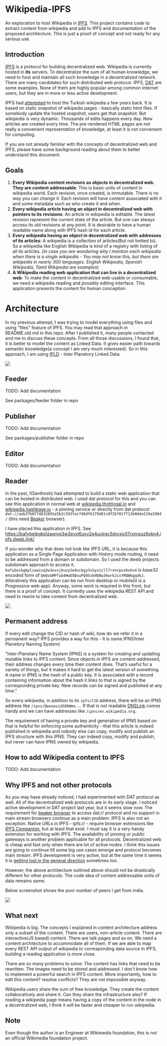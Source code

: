 # Wikipedia-IPFS

An exploration to host Wikipedia in [IPFS][1]. This project contains code to extract content from wikipedia and add to IPFS and documentation of the proposed architecture. This is just a proof of concept and not ready for any serious use.

## Introduction

[IPFS][1] is a protocol for building decentralized web. Wikipedia is currently hosted in **its** servers. To decentralize the sum of all human knowledge, we need to host and maintain all such knowledge in a decentralized network. There are many candidates for such distributed web protocol. IPFS, [DAT][2] are some examples. None of them are highly popular among common internet users, but they are in more or less active development.

IPFS had [attempted][3] to host the Turkish wikipedia a few years back. It is based on static snapshot of wikipedia pages - basically static html files. If somebody update the hosted snapshot, users get that snapshot. But wikipedia is very dynamic. Thousands of edits happens every day. New articles are created every time. The pre-rendered HTML pages are not really a convenient representation of knowledge, at least it is not convenient for computing.

If you are not already familiar with the concepts of decentralized web and IPFS, please have some background reading about them to better understand this document.

## Goals

1. **Every Wikipedia content revisions as objects in decentralized web. They are content addressable**:  This is basic units of content in wikipedia world. Each revision, once created, is immutable. There is no way you can change it. Each revision will have content associated with it and some metadata such as who create it and when.
2. **Every wikipedia article having an object in decentralized web with pointers to its revisions**: An article in wikipedia is editable. The latest revision represent the current state of the article. But one can always access its  old revisions at any point. It is desirable to have a human readable name along with IPFS hash id for each article.
3. **Every wikipedia having an object in decentralized web with addresses of its articles**: A wikipedia is a collection of articles(But not limited to). So a wikipedia like English Wikipedia is kind of a registry with listing of all its articles. (*In case you are wondering why I mention each wikipedia when there is a single wikipedia - You may not know this, but there are wikipedia in nearly 300 languages. English Wikipedia, Spanish Wikipedia, Tamil Wikipedia are examples*)
4. **A Wikipedia reading web application that can live in a decentralized web**: To make the content in decentralized web usable or consumable, we need a wikipedia reading and possibly editing interface. This application presents the content for human conception.

# Architecture


In my previous attempt, I was trying to model everything using files and using "files" feature of IPFS. You may read that approach in README.old.md in this repo. After I published it, many people contacted and me to discuss these concepts. From all those discussions, I found that, it is better to model the content as Linked Data. It gives easier path towards semantic knowledge(a concept I am very much interested). So in this approach, I am using [IPLD][17] - Inter Planetory Linked Data.


![](./doc/images/ipld-wikipedia.png)

## Feeder

TODO: Add documentation

See packages/feeder folder in repo

## Publisher

TODO: Add documentation

See packages/publisher folder in repo

## Editor

TODO: Add documentation

## Reader

In the past, I(Santhosh) had attempted to build a static web application that can be hosted in distributed web. I used dat protocol for this and you can see this application in normal web at [wikipedia.thottingal.in][7] and [wikipedia.hashbase.io][8] - a pinning service or directly from dat protocol `dat://aab37b6f74832891e5b2c593fac748df6379d81c0f2b781f713b0dde229a298d/` (this need [Beaker][4] browser).

I have placed this application in IPFS. See https://bafybeibgkplzawivq3w3evxj6uxy2e4uckgy3skyxicll7rxnrpuz6okn4.ipfs.dweb.link/

If you wonder why that does not look like IPFS URL, it is because this application as a Single Page Application with History mode routing, it need to be addressed from a domain or subdomain. So I used the dweb projects subdomain approach to access it. `bafybeibgkplzawivq3w3evxj6uxy2e4uckgy3skyxicll7rxnrpuz6okn4` is base32 encoded form of `QmQvGMPfub4HwD5BxuPQ95skHENw36wrkJisYMQWkgqdkJ`. Alteratively this application can be run from desktop or mobile(it is a Progressive web app). Anyway, some work is required in this front, but there is a proof of concept. It currently uses the wikipedia REST API and need to rewire to take content from decentralized web.

[![](./doc/images/wikivue.png)](https://wikipedia.thottingal.in/page/en/IPFS)

## Permanent address

If every edit change the CID or hash of wiki, how do we refer it in a permanent way? IPFS provides a way for this - It is name IPNS(Inter Planetory Naming System)

"Inter-Planetary Name System (IPNS) is a system for creating and updating mutable links to IPFS content. Since objects in IPFS are content-addressed, their address changes every time their content does. That’s useful for a variety of things, but it makes it hard to get the latest version of something. A name in IPNS is the hash of a public key. It is associated with a record containing information about the hash it links to that is signed by the corresponding private key. New records can be signed and published at any time."

So every wikipedia, in addition to its `ipfs/CID` address, there will be an IPNS address like `/ipns/QwxoosidSOKWms..`. If that is not readable [DNSLink][6] comes handy and we can have addresses like `/ipns/en.wikipedia.org`.

The requirement of having a private key and generation of IPNS based on that is helpful for enforcing some authenticity - that this article is indeed published in wikipedia and nobody else can copy, modify and publish an IPFS structure with this IPNS. They can indeed copy, modify and publish, but never can have IPNS owned by wikipedia.


## How to add Wikipedia content to IPFS

TODO: Add documentation

## Why IPFS and not other protocols

As you may have already noticed, I had experimented with DAT protocol as well. All of the decentralized web protocols are in its early stage. I noticed active development in DAT project last year, but it seems slow now. The requirement for [beaker browser][4] to access dat:// protocol and no support in main stream browsers continue as a main problem. IPFS is also not an exception. Native URLs in IPFS - ipfs:// - require browser extensions like [IPFS Companion][15], but at least that exist. I must say it is a very handy extension for working with IPFS. The availability of pinning or public gateways is another problem applicable for all protocols. Decentralized web is cheap and fast only when there are lot of active nodes. I think this issues are going to continue till some big use cases emerge and protocol becomes main stream. IPFS development is very active, but at the same time it seems it is [getting lost in the general direction][16] sometimes too.

However, the above architecture outlined above should not be drastically different for other protocols. The code idea of content addressable units of data remains same.


Below screenshot shows the poor number of peers I get from India.

![](./doc/images/ipfs-peers.png)


## What next

Wikipedia is big. The concepts I explained in content architecture address only a subset of the content. There are users, non-article content. There are interactive(JS based) content. There are talk pages and so on. We need a content architecture to accommodate all of them. If we are able to map every REST API output of wikipedia to corresponding data source in IPFS, building a reading application is more close.

There are so many problems to solve: The content has links that need to be rewritten. The images need to be stored and addressed. I don't know how to implement a powerful search in IPFS content. More importantly, how to edit this content? resolve conflicts? They are not impossible anyway.

Wikipedia users share the sum of free knowledge. They create the content collaboratively and share it. Can they share the infrastructure also? If reading a wikipedia page means having a copy of the content in the node in a decentralized web, I think it will be faster and cheaper to run wikipedia.

## Note

Even though the author is an Engineer at Wikimedia foundation, this is not an official Wikimedia foundation project.

[1]: https://ipfs.io/
[2]: https://datproject.org
[3]: https://ipfs.io/blog/24-uncensorable-wikipedia/
[4]: https://beakerbrowser.com/
[5]: https://docs.ipfs.io/guides/concepts/ipns/
[6]: https://docs.ipfs.io/guides/concepts/dnslink/
[7]: https://wikipedia.thottingal.in
[8]: https://wikipedia.hashbase.io
[9]: https://wikitech.wikimedia.org/wiki/Event_Platform/EventStreams
[10]: https://js.ipfs.io/
[11]: https://github.com/ipfs/go-ipfs
[12]: https://docs-beta.ipfs.io/reference/http/api/#getting-started
[13]: https://github.com/ipfs/js-ipfs/tree/master/packages/ipfs-http-client
[14]: https://ml.wikipedia.org/wiki/രവി_വള്ളത്തോൾ
[15]: https://github.com/ipfs-shipyard/ipfs-companion
[16]: https://www.publish0x.com/ecosystem-overviews-and-analysis/the-precarious-state-of-ipfs-in-the-year-2020-xmvxeg
[17]: https://ipld.io/